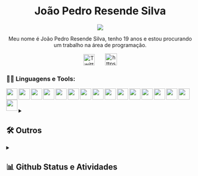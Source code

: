 <h1 align="center">João Pedro Resende Silva </h1>
<link rel="stylesheet" href="https://cdn.jsdelivr.net/gh/devicons/devicon@v2.15.1/devicon.min.css">

<p align="center">
  <!-- Typing SVG by DenverCoder1 - https://github.com/DenverCoder1/readme-typing-svg -->
  <a>
    <img src="https://readme-typing-svg.demolab.com/?lines=Developer%20Júnior;Experiências%20com:;Python,%20CSharp,%20Java,%20Node.JS;Sempre%20aprendendo%20coisas%20novas.&font=Fira%20Code&center=true&width=455&height=45&color=f75c7e&vCenter=false&pause=300&size=22" /></a>
</p>


<p align="center" padding-right="10px"> Meu nome é João Pedro Resende Silva, tenho 19 anos e estou procurando um trabalho na área de programação. </p>
<p align="center">
  <a href="https://twitter.com/notprQn"><img width="30px" padding-right="10px" alt="Twitter" title="Twitter" src="https://i.imgur.com/OXZM1L6.png" /></a>
  &#8287;&#8287;&#8287;&#8287;&#8287;
  <a href="https://www.linkedin.com/in/joão-pedro-resende-silva/" target="blank"><img src="https://cdn.jsdelivr.net/gh/devicons/devicon/icons/linkedin/linkedin-plain.svg"" alt="https://www.linkedin.com/in/joão-pedro-resende-silva/" height="32" width="32"/></a>
</p>

<h3 align="left">👨‍💻 Linguagens e Tools:</h3>
<p align="left"> 
    <img align="left" width="30px" padding-right="10px" src="https://cdn.jsdelivr.net/gh/devicons/devicon/icons/nodejs/nodejs-original-wordmark.svg" />
    <img align="left" width="30px" padding-right="10px" src="https://cdn.jsdelivr.net/gh/devicons/devicon/icons/java/java-original.svg" />     
    <img align="left" width="30px" padding-right="10px" src="https://cdn.jsdelivr.net/gh/devicons/devicon/icons/python/python-original.svg" />
    <img align="left" width="30px" padding-right="10px" src="https://cdn.jsdelivr.net/gh/devicons/devicon/icons/csharp/csharp-plain.svg" />
    <img align="left" width="30px" padding-right="10px" src="https://cdn.jsdelivr.net/gh/devicons/devicon/icons/unity/unity-original.svg" />
    <img align="left" width="30px" padding-right="10px" src="https://cdn.jsdelivr.net/gh/devicons/devicon/icons/git/git-original.svg" />
    <img align="left" width="30px" padding-right="10px" src="https://cdn.jsdelivr.net/gh/devicons/devicon/icons/html5/html5-original.svg" />
    <img align="left" width="30px" padding-right="10px" src="https://cdn.jsdelivr.net/gh/devicons/devicon/icons/css3/css3-plain.svg" />
    <img align="left" width="30px" padding-right="10px" src="https://cdn.jsdelivr.net/gh/devicons/devicon/icons/javascript/javascript-original.svg" />
    <img align="left" width="30px" padding-right="10px" src="https://cdn.jsdelivr.net/gh/devicons/devicon/icons/react/react-original.svg" />
    <img align="left" width="30px" padding-right="10px" src="https://cdn.jsdelivr.net/gh/devicons/devicon/icons/androidstudio/androidstudio-original.svg" />
    <img align="left" width="30px" padding-right="10px" src="https://cdn.jsdelivr.net/gh/devicons/devicon/icons/django/django-plain-wordmark.svg" />
    <img align="left" width="30px" padding-right="10px" src="https://cdn.jsdelivr.net/gh/devicons/devicon/icons/unity/unity-original.svg" />
    <img align="left" width="30px" padding-right="10px" src="https://cdn.jsdelivr.net/gh/devicons/devicon/icons/c/c-plain.svg" />
    <img align="left" width="30px" padding-right="10px" src="https://cdn.jsdelivr.net/gh/devicons/devicon/icons/typescript/typescript-original.svg" />
    <img align="left" width="30px" padding-right="10px" src="https://cdn.jsdelivr.net/gh/devicons/devicon/icons/photoshop/photoshop-plain.svg" />
</p>
<br>
<br>
<br>

<details> 
  <summary><h2>🛠️ Outros</h2></summary>
  <!-- Some badges are from https://github.com/Ileriayo/markdown-badges -->
  <h3>🧰 Frameworks e Libraries</h3>

  <p>
      <a href="#"><img alt="Arduino" src="https://img.shields.io/badge/-Arduino-00979D?logo=Arduino&logoColor=white"></a>
      <a href="#"><img alt="BlissfulJS" src="https://custom-icon-badges.demolab.com/badge/Bliss.js-3dacc2.svg?logo=bliss&logoColor=white"></a>
      <a href="#"><img alt="Bootstrap" src="https://img.shields.io/badge/Bootstrap-7952B3.svg?logo=bootstrap&logoColor=white"></a>
      <a href="#"><img alt="Cordova" src="https://img.shields.io/badge/-Cordova-E8E8E8?logo=apache-cordova&logoColor=black"></a>
      <a href="#"><img alt="Discord.py" src="https://custom-icon-badges.demolab.com/badge/Discord.py-0d1620.svg?logo=dpy"></a>
      <a href="#"><img alt="Electron" src="https://img.shields.io/badge/Electron-20232e.svg?logo=electron&logoColor=white"></a>
      <a href="#"><img alt="Express.js" src="https://img.shields.io/badge/Express.js-404d59.svg?logo=express&logoColor=white"></a>
      <a href="#"><img alt="Flask" src="https://img.shields.io/badge/Flask-000000.svg?logo=flask&logoColor=white"></a>
      <a href="#"><img alt="GitHub Actions" src="https://img.shields.io/badge/GitHub%20Actions-2671E5.svg?logo=github%20actions&logoColor=white"></a>
      <a href"#"><img alt="Gunicorn" src="https://img.shields.io/badge/-Gunicorn-499848.svg?logo=gunicorn&logoColor=white"></a>
      <a href="#"><img alt="JUnit" src="https://custom-icon-badges.demolab.com/badge/JUnit-25A162.svg?logo=check-circle&logoColor=white"></a>
      <a href="#"><img alt="Material Design" src="https://img.shields.io/badge/Material%20Design-0081CB.svg?logo=material-design&logoColor=white"></a>
      <a href="#"><img alt="Nextcord" src="https://custom-icon-badges.demolab.com/badge/Nextcord-0d1620.svg?logo=nextcord"></a>
      <a href="#"><img alt="NumPy" src="https://img.shields.io/badge/Numpy-013243.svg?logo=numpy&logoColor=white"></a>
      <a href="#"><img alt="Pandas" src="https://img.shields.io/badge/Pandas-150458.svg?logo=pandas&logoColor=white"></a>
      <a href="#"><img alt="PHPUnit" src="https://custom-icon-badges.demolab.com/badge/PHPUnit-366488.svg?logo=test-tube&logoColor=white"></a>
      <a href="#"><img alt="Praw" src="https://custom-icon-badges.demolab.com/badge/Praw-ff3c0c.svg?logo=praw"></a>
      <a href="#"><img alt="Pytest" src="https://img.shields.io/badge/Pytest-0A9EDC.svg?logo=pytest&logoColor=white"></a>
      <a href="#"><img alt="React" src="https://img.shields.io/badge/React-20232a.svg?logo=react&logoColor=%2361DAFB"></a>
      <a href="#"><img alt="Slim" src="https://custom-icon-badges.demolab.com/badge/Slim-74a045.svg?logo=slim-php"></a>
      <a href="#"><img alt="Symfony" src="https://img.shields.io/badge/Symfony-111111.svg?logo=symfony&logoColor=white"></a>
      <a href="#"><img alt="SymPy" src="https://img.shields.io/badge/Sympy-3B5526.svg?logo=sympy&logoColor=white"></a>
      <a href="#"><img alt="TensorFlow" src="https://img.shields.io/badge/TensorFlow-FF6F00.svg?logo=TensorFlow&logoColor=white"></a>
      <a href="#"><img alt="Wordpress" src="https://img.shields.io/badge/Wordpress-21759B?logo=wordpress&logoColor=white"></a>
      <a href="#"><img alt="WPF (.Net)" src="https://img.shields.io/badge/WPF-5C2D91?logo=.net&logoColor=white"></a>
  </p>

  <h3>🗄️ Databases e Cloud Hosting</h3>

  <p>
      <a href="#"><img alt="GitHub Pages" src="https://img.shields.io/badge/GitHub%20Pages-327FC7.svg?logo=github&logoColor=white"></a>
      <a href="#"><img alt="Heroku" src="https://img.shields.io/badge/Heroku-430098.svg?logo=heroku&logoColor=white"></a>
      <a href="#"><img alt="MongoDB" src ="https://img.shields.io/badge/MongoDB-4ea94b.svg?logo=mongodb&logoColor=white"></a>
      <a href="#"><img alt="MySQL" src="https://img.shields.io/badge/MySQL-00f.svg?logo=mysql&logoColor=white"></a>
      <a href="#"><img alt="Notion" src="https://img.shields.io/badge/Notion-010101.svg?logo=notion&logoColor=white"></a>
      <a href="#"><img alt="Oracle" src ="https://img.shields.io/badge/Oracle-F00000.svg?logo=oracle&logoColor=white"></a>
      <a href="#"><img alt="PostgreSQL" src ="https://img.shields.io/badge/PostgreSQL-316192.svg?logo=postgresql&logoColor=white"></a>
      <a href="#"><img alt="Render" src="https://img.shields.io/badge/Render-00979D.svg?logo=render&logoColor=white"></a>
      <a href="#"><img alt="Repl.it" src="https://img.shields.io/badge/Repl.it-0D101E.svg?logo=Replit&logoColor=white"></a>
      <a href="#"><img alt="SQLite" src ="https://img.shields.io/badge/SQLite-07405e.svg?logo=sqlite&logoColor=white"></a>
      <a href="#"><img alt="Vercel" src="https://img.shields.io/badge/Vercel-000000.svg?logo=vercel&logoColor=white"></a>
  </p>

  <h3>💻 Software e Tools</h3>

  <p>
      <a href="#"><img alt="Adobe" src="https://img.shields.io/badge/Adobe-FF0000.svg?logo=adobe&logoColor=white"></a>
      <a href="#"><img alt="Android" src="https://img.shields.io/badge/Android-3DDC84?logo=android&logoColor=white"></a>
      <a href="#"><img alt="Android Studio" src="https://img.shields.io/badge/Android%20Studio-008678.svg?logo=android-studio&logoColor=white"></a>
      <a href="#"><img alt="Arch Linux" src="https://img.shields.io/badge/Arch%20Linux-1793D1.svg?logo=arch-linux&logoColor=white"></a>
      <a href="#"><img alt="Audacity" src="https://img.shields.io/badge/-Audacity-0000CC?logo=audacity&logoColor=white"></a>
      <a href="#"><img alt="Bitwarden" src="https://img.shields.io/badge/-Bitwarden-175DDC?logo=bitwarden&logoColor=white"></a>
      <a href="#"><img alt="Brave" src="https://img.shields.io/badge/-Brave-FB542B?logo=brave&logoColor=white"></a>
      <a href="#"><img alt="Construct 3" src="https://img.shields.io/badge/Construct%203-00b56a.svg?logo=construct-3&logoColor=white"></a>
      <a href="#"><img alt="Dark Reader" src="https://img.shields.io/badge/-Dark%20Reader-141E24?logo=dark-reader&logoColor=white"></a>
      <a href="#"><img alt="Dbeaver" src="https://custom-icon-badges.demolab.com/badge/-Dbeaver-372923?logo=dbeaver-mono&logoColor=white"></a>
      <a href="#"><img alt="Discord" src="https://img.shields.io/badge/-Discord-5865F2.svg?logo=discord&logoColor=white"></a>
      <a href="#"><img alt="Git" src="https://img.shields.io/badge/Git-F05033.svg?logo=git&logoColor=white"></a>
      <a href="#"><img alt="GitHub Desktop" src="https://img.shields.io/badge/GitHub%20Desktop-8034A9.svg?logo=github&logoColor=white"></a>
      <a href="#"><img alt="Google Sheets" src="https://img.shields.io/badge/Sheets-34A853.svg?logo=google%20sheets&logoColor=white"></a>
      <a href="#"><img alt="Inkscape" src="https://img.shields.io/badge/Inkscape-000000?logo=Inkscape&logoColor=white"></a>
      <a href="#"><img alt="Jupyter" src="https://img.shields.io/badge/Jupyter-F37626.svg?logo=Jupyter&logoColor=white"></a>
      <a href="#"><img alt="OBS Studio" src="https://img.shields.io/badge/-OBS-302E31?logo=obs-studio&logoColor=white"></a>
      <a href="#"><img alt="Photopea" src="https://img.shields.io/badge/Photopea-18A497?logo=photopea&logoColor=white"></a>
      <a href="#"><img alt="Postman" src="https://img.shields.io/badge/Postman-FF6C37?logo=postman&logoColor=white"></a>
      <a href="#"><img alt="SonarLint" src="https://img.shields.io/badge/-SonarLint-CB2029?logo=sonarlint&logoColor=white"></a>
      <a href="#"><img alt="Stack Overflow" src="https://img.shields.io/badge/-Stack%20Overflow-FE7A16?logo=stack-overflow&logoColor=white"></a>
      <a href="#"><img alt="Visual Studio Code" src="https://img.shields.io/badge/Visual%20Studio%20Code-0078d7.svg?logo=visual-studio-code&logoColor=white"></a>
  </p>
</details>
    
<details> 
  <summary><h2>📊 Github Status e Atividades</h2></summary>

  <h3>🔥 Streak Stats</h3>

  <!-- GitHub Readme Streak Stats - https://github.com/DenverCoder1/github-readme-streak-stats -->
  <p>
    <a href="https://github.com/DenverCoder1/github-readme-streak-stats">
      <img title="🔥 Get streak stats for your profile at git.io/streak-stats" alt="NotprQn's streak" src="https://streak-stats.demolab.com/?user=notprQn&theme=monokai-metallian&hide_border=true"/>
    </a>
    <p>🔥 Get streak stats for your profile at <a href="https://git.io/streak-stats">git.io/streak-stats</a></p>
  </p>

  <h3>💻 GitHub Profile Stats</h3>

  <!-- https://github.com/anuraghazra/github-readme-stats -->

  <a href="https://github.com/anuraghazra/github-readme-stats"><img alt="notprQn's Github Stats" src="https://DenverCoder1-github-readme-stats.vercel.app/api/?username=notprQn&show_icons=true&include_all_commits=true&count_private=true&theme=react&hide_border=true&bg_color=1F222E&title_color=F85D7F&icon_color=F8D866" height="192px"/></a>
  <a href="https://github.com/anuraghazra/github-readme-stats"><img alt="notprQn's Top Languages" src="https://DenverCoder1-github-readme-stats.vercel.app/api/top-langs/?username=notprQn&langs_count=8&layout=compact&theme=react&hide_border=true&bg_color=1F222E&title_color=F85D7F&icon_color=F8D866&hide=Jupyter%20Notebook,Roff" height="192px"/></a>
  <br/>
  
  <!-- https://github.com/ashutosh00710/github-readme-activity-graph -->

  <a href="https://github.com/ashutosh00710/github-readme-activity-graph"><img alt="notprQn's Activity Graph" src="https://github-readme-activity-graph.cyclic.app/graph/?username=notprQn&bg_color=1F222E&color=F8D866&line=F85D7F&point=FFFFFF&hide_border=true" /></a>

</details>

